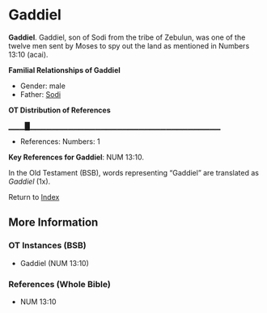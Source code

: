 # Gaddiel
**Gaddiel**. 
Gaddiel, son of Sodi from the tribe of Zebulun, was one of the twelve men sent by Moses to spy out the land as mentioned in Numbers 13:10 (acai). 




**Familial Relationships of Gaddiel**


* Gender: male
* Father: [Sodi](Sodi.md)


**OT Distribution of References**

▁▁▁█▁▁▁▁▁▁▁▁▁▁▁▁▁▁▁▁▁▁▁▁▁▁▁▁▁▁▁▁▁▁▁▁▁▁▁
* References: Numbers: 1



**Key References for Gaddiel**: 
NUM 13:10. 


In the Old Testament (BSB), words representing “Gaddiel” are translated as 
*Gaddiel* (1x). 




Return to [Index](00-Index.md)

## More Information

### OT Instances (BSB)

* Gaddiel (NUM 13:10)



### References (Whole Bible)

* NUM 13:10



